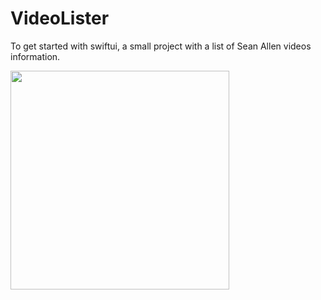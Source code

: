# VideoLister
<p>To get started with swiftui, a small project with a list of Sean Allen videos information.</p>
<img align="center"src="https://github.com/ecehavanci/VideoLister/assets/67236439/26b651a9-83c7-422a-ba7b-d1952249673d" width="350">
